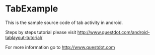 # TabExample

This is the sample source code of tab activity in android.

Steps by steps tutorial please visit http://www.questdot.com/android-tablayout-tutorial/

For more information go to http://www.questdot.com
